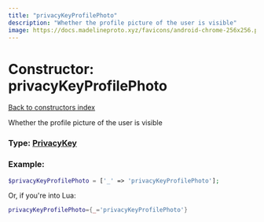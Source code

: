 ```yaml
---
title: "privacyKeyProfilePhoto"
description: "Whether the profile picture of the user is visible"
image: https://docs.madelineproto.xyz/favicons/android-chrome-256x256.png
---
```

# Constructor: privacyKeyProfilePhoto  
[Back to constructors index](index.md)



Whether the profile picture of the user is visible




### Type: [PrivacyKey](../types/PrivacyKey.md)


### Example:

```php
$privacyKeyProfilePhoto = ['_' => 'privacyKeyProfilePhoto'];
```  


Or, if you're into Lua:

```lua
privacyKeyProfilePhoto={_='privacyKeyProfilePhoto'}

```


